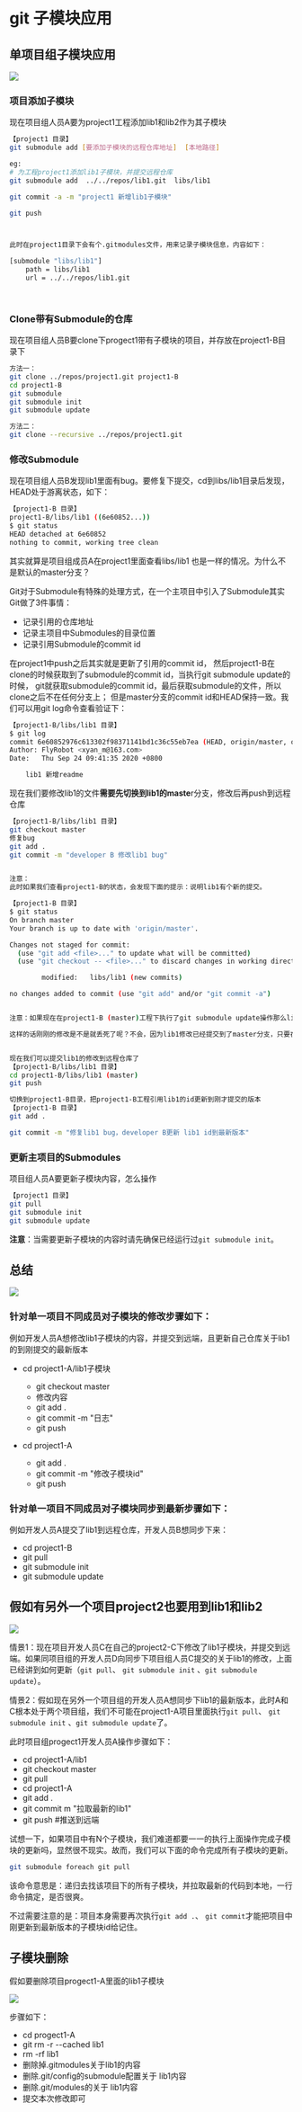 # git 子模块应用

## 单项目组子模块应用

![](media/image-20200924140745352.png)

### 项目添加子模块

现在项目组人员A要为project1工程添加lib1和lib2作为其子模块

```bash
【project1 目录】
git submodule add [要添加子模块的远程仓库地址]  [本地路径]

eg:
# 为工程project1添加lib1子模块，并提交远程仓库
git submodule add  ../../repos/lib1.git  libs/lib1 

git commit -a -m "project1 新增lib1子模块"

git push



此时在project1目录下会有个.gitmodules文件，用来记录子模块信息，内容如下：

[submodule "libs/lib1"]
	path = libs/lib1
	url = ../../repos/lib1.git

	
```


### Clone带有Submodule的仓库
现在项目组人员B要clone下progect1带有子模块的项目，并存放在project1-B目录下

```bash
方法一：
git clone ../repos/project1.git project1-B
cd project1-B
git submodule
git submodule init
git submodule update

方法二：
git clone --recursive ../repos/project1.git
```
### 修改Submodule
现在项目组人员B发现lib1里面有bug。要修复下提交，cd到libs/lib1目录后发现，HEAD处于游离状态，如下：
```bash
【project1-B 目录】
project1-B/libs/lib1 ((6e60852...))
$ git status
HEAD detached at 6e60852
nothing to commit, working tree clean

```
其实就算是项目组成员A在project1里面查看libs/lib1 也是一样的情况。为什么不是默认的master分支？

Git对于Submodule有特殊的处理方式，在一个主项目中引入了Submodule其实Git做了3件事情：

- 记录引用的仓库地址
- 记录主项目中Submodules的目录位置
- 记录引用Submodule的commit id

在project1中push之后其实就是更新了引用的commit id，
然后project1-B在clone的时候获取到了submodule的commit id，当执行git submodule update的时候，
git就获取submodule的commit id，最后获取submodule的文件，所以clone之后不在任何分支上；
但是master分支的commit id和HEAD保持一致。我们可以用git log命令查看验证下：

```bash
【project1-B/libs/lib1 目录】
$ git log
commit 6e60852976c613302f98371141bd1c36c55eb7ea (HEAD, origin/master, origin/HEAD, master)
Author: FlyRobot <xyan_m@163.com>
Date:   Thu Sep 24 09:41:35 2020 +0800

    lib1 新增readme


```

现在我们要修改lib1的文件**需要先切换到lib1的maste**r分支，修改后再push到远程仓库
```bash
【project1-B/libs/lib1 目录】
git checkout master
修复bug
git add .
git commit -m "developer B 修改lib1 bug"


注意：
此时如果我们查看project1-B的状态，会发现下面的提示：说明lib1有个新的提交。

【project1-B 目录】
$ git status
On branch master
Your branch is up to date with 'origin/master'.

Changes not staged for commit:
  (use "git add <file>..." to update what will be committed)
  (use "git checkout -- <file>..." to discard changes in working directory)

        modified:   libs/lib1 (new commits)

no changes added to commit (use "git add" and/or "git commit -a")


注意：如果现在在project1-B (master)工程下执行了git submodule update操作那么libs/lib1的commit id又会还原到以前的版本，

这样的话刚刚的修改是不是就丢死了呢？不会，因为lib1修改已经提交到了master分支，只要在libs/lib1 下执行git checkout master即可。


现在我们可以提交lib1的修改到远程仓库了
【project1-B/libs/lib1 目录】
cd project1-B/libs/lib1 (master)
git push 

切换到project1-B目录，把project1-B工程引用lib1的id更新到刚才提交的版本
【project1-B 目录】
git add .

git commit -m "修复lib1 bug，developer B更新 lib1 id到最新版本"


```
### 更新主项目的Submodules
项目组人员A要更新子模块内容，怎么操作
```bash
【project1 目录】
git pull
git submodule init
git submodule update


```


**注意**：当需要更新子模块的内容时请先确保已经运行过`git submodule init`。

## 总结

![](media/image-20200924140745352.png)

### 针对单一项目不同成员对子模块的修改步骤如下：

例如开发人员A想修改lib1子模块的内容，并提交到远端，且更新自己仓库关于lib1的到刚提交的最新版本

- cd project1-A/lib1子模块
  - git checkout master
  - 修改内容
  - git add .
  - git commit -m "日志"
  - git push 

- cd project1-A
  - git add .
  - git commit -m "修改子模块id"
  - git push

### 针对单一项目不同成员对子模块同步到最新步骤如下：

例如开发人员A提交了lib1到远程仓库，开发人员B想同步下来：

- cd project1-B
- git pull
- git submodule init
- git submodule update

## 假如有另外一个项目project2也要用到lib1和lib2

![](media/image-20200924140651748.png)

情景1：现在项目开发人员C在自己的project2-C下修改了lib1子模块，并提交到远端。如果同项目组的开发人员D向同步下项目组人员C提交的关于lib1的修改，上面已经讲到如何更新（`git pull`、 `git submodule init` 、`git submodule update`）。

情景2：假如现在另外一个项目组的开发人员A想同步下lib1的最新版本，此时A和C根本处于两个项目组，我们不可能在project1-A项目里面执行`git pull`、 `git submodule init` 、`git submodule update`了。

此时项目组progect1开发人员A操作步骤如下：

- cd project1-A/lib1
- git checkout master
- git pull
- cd project1-A
- git add . 
- git commit m "拉取最新的lib1"
- git push                                             #推送到远端

试想一下，如果项目中有N个子模块，我们难道都要一一的执行上面操作完成子模块的更新吗，显然很不现实。故而，我们可以下面的命令完成所有子模块的更新。

```bash
git submodule foreach git pull
```

该命令意思是：递归去找该项目下的所有子模块，并拉取最新的代码到本地，一行命令搞定，是否很爽。

不过需要注意的是：项目本身需要再次执行`git add .`、 `git commit`才能把项目中刚更新到最新版本的子模块id给记住。

## 子模块删除

假如要删除项目progect1-A里面的lib1子模块

![](media/image-20200924145201944.png)

步骤如下：

- cd progect1-A
- git rm -r --cached lib1
- rm -rf lib1
- 删除掉.gitmodules关于lib1的内容
- 删除.git/config的submodule配置关于 lib1内容
- 删除.git/modules的关于 lib1内容
- 提交本次修改即可

